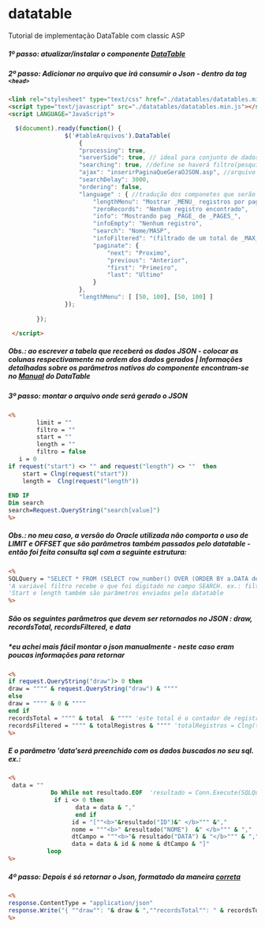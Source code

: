 # datatable
Tutorial de implementação DataTable com classic ASP

##### 1º passo: atualizar/instalar o componente [DataTable](https://datatables.net/)
##### 2º passo: Adicionar no arquivo que irá consumir o Json - dentro da tag ````<head> ````
```` html
<link rel="stylesheet" type="text/css" href="./datatables/datatables.min.css"> 
<script type="text/javascript" src="./datatables/datatables.min.js"></script>
<script LANGUAGE="JavaScript">

  $(document).ready(function() {
                $('#tableArquivos').DataTable(
                    {
                    "processing": true,
                    "serverSide": true, // ideal para conjunto de dados muito grandes, será feito uma chamada via ajax para cada página
                    "searching": true, //define se haverá filtro(pesquisa) no datatable
                    "ajax": "inserirPaginaQueGeraOJSON.asp", //arquivo no qual será gerado o Json
                    "searchDelay": 3000,
                    "ordering": false,
                    "language" : { //tradução dos componetes que serão exibidos na tabela
                        "lengthMenu": "Mostrar _MENU_ registros por pagina",
                        "zeroRecords": "Nenhum registro encontrado",
                        "info": "Mostrando pag _PAGE_ de _PAGES_",
                        "infoEmpty": "Nenhum registro",
                        "search": "Nome/MASP",
                        "infoFiltered": "(filtrado de um total de _MAX_ total registros)",
                        "paginate": {
                            "next": "Proximo",
                            "previous": "Anterior",
                            "first": "Primeiro",
                            "last": "Ultimo"
                        }
                    },
                    "lengthMenu": [ [50, 100], [50, 100] ]
                });   
                      
        });

 </script>
````
##### Obs.: ao escrever a tabela que receberá  os dados JSON - colocar as colunas respectivamente na ordem dos dados gerados | Informações detalhadas sobre os parâmetros nativos do componente encontram-se no [Manual](https://datatables.net/manual/) do DataTable

##### 3º passo: montar o arquivo onde será gerado o JSON 
``` asp
<%
        limit = ""
        filtro = ""       
        start = ""
        length = ""
        filtro = false 
   i = 0
if request("start") <> "" and request("length") <> ""  then
    start = Clng(request("start"))
    length =  Clng(request("length"))
   
END IF
Dim search
search=Request.QueryString("search[value]")
%>
```
##### Obs.: no meu caso, a versão do Oracle utilizada não comporta o uso de LIMIT e OFFSET que são parâmetros também passados pelo datatable - então foi feita consulta sql com a seguinte estrutura: 
```` asp
<% 
SQLQuery = "SELECT * FROM (SELECT row_number() OVER (ORDER BY a.DATA desc) linha, [...]) WHERE linha between " & start & " AND " & start + length - 1 & fitro   
'A variável filtro recebe o que foi digitado no campo SEARCH. ex.: filtro = "and nome like upper('%" &search&"%')"
'Start e length também são parâmetros enviados pelo datatable
%>
````
##### São os seguintes parâmetros que devem ser retornados no JSON : draw, recordsTotal, recordsFiltered, e data
##### *eu achei mais fácil montar o json manualmente - neste caso eram poucas informações para retornar 
```` asp
<%
if request.QueryString("draw")> 0 then
draw = """" & request.QueryString("draw") & """"
else
draw = """" & 0 & """"
end if 
recordsTotal = """" & total  & """" 'este total é o contador de registros no banco de dados
recordsFiltered = """" & totalRegistros & """" 'totalRegistros = Clng(total("total")) - 1
%>
````
##### E o parâmetro 'data'será preenchido com os dados buscados no seu sql. ex.:
```` asp
<%
 data = ""
            Do While not resultado.EOF  'resultado = Conn.Execute(SQLQuery)
             if i <> 0 then
                   data = data & "," 
                   end if			      
                  id = "[""<b>"&resultado("ID")&" </b>""" &","
                  nome = """<b>" &resultado("NOME")  &" </b>""" & ","
                  dtCampo = """<b>"& resultado("DATA") & "</b>""" & ","                    
                  data = data & id & nome & dtCampo & "]"     
           loop
%>
````
##### 4º passo: Depois é só retornar o Json, formatado da maneira [correta](https://json.org/example.html) 
```` asp
<%
response.ContentType = "application/json"
response.Write("{ ""draw"": "& draw & ",""recordsTotal"": " & recordsTotal & ",""recordsFiltered"": " & recordsFiltered &",""data"":[" &  data  &"]}")
%>
````
